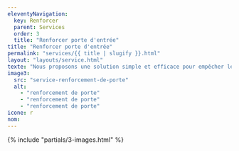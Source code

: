 ```yaml
---
eleventyNavigation:
  key: Renforcer
  parent: Services
  order: 3
  title: "Renforcer porte d'entrée"
title: "Renforcer porte d'entrée"
permalink: "services/{{ title | slugify }}.html"
layout: "layouts/service.html"
texte: "Nous proposons une solution simple et efficace pour empêcher les entrées forcées. Une bonne porte et un cadre de porte sécurisés constituent la première ligne de défense contre les invasions de domicile."
image3:
  src: "service-renforcement-de-porte"
  alt:
    - "renforcement de porte"
    - "renforcement de porte"
    - "renforcement de porte"
icone: r
nom:
---
```


{% include "partials/3-images.html" %}
